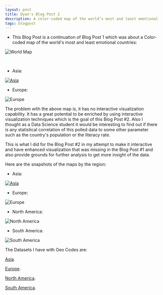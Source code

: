 ```yaml
---
layout: post
title: Dyan's Blog Post 2
description: A color-coded map of the world’s most and least emotional countries - Revisited 
tags: blogpost
---
```


* This Blog Post is a continuation of Blog Post 1 which was about a Color-coded map of the world's most and least emotional countries: <br> 

![World Map](https://raw.githubusercontent.com/ganepola/edav/gh-pages/assets/dyan_assets/Map-of-World's-emotional-countries.jpg)

<br>  

* Asia: <br>

[![Asia](http://ganepola.github.io/edav/assets/dyan_assets/Map-of-World's-emotional-countries.png)](http://ganepola.github.io/edav/assets/dyan_assets/Map-of-World's-emotional-countries.png)

* Europe: <br>

![Europe](https://raw.githubusercontent.com/ganepola/edav/gh-pages/assets/dyan_assets/Map-of-World's-emotional-countries.jpg)

The problem with the above map is, it has no interactive visualization capability. It has a great potential to be enriched by using interactive visualization techniques which is the goal of this Blog Post #2. Also I thought as a Data Science student it would be interesting to find out if there is any statistical correlation of this polled data to some other parameter such as the country's population or the literacy rate.  


This is what I did for the Blog Post #2 in my attempt to make it interactive and have enhanced visualization that was missing in the Blog Post #1 and also provide grounds for further analysis to get more insight of the data.



Here are the snapshots of the maps by the region: 

* Asia: <br>

[![Asia](http://ganepola.github.io/edav/assets/dyan_assets/Asia+35-11+180+73.jpg)](http://ganepola.github.io/edav/assets/dyan_assets/Asia+35-11+180+73.jpg)

* Europe: <br>

![Europe](https://raw.githubusercontent.com/ganepola/edav/gh-pages/assets/dyan_assets/Europe-27.16+37.5+46+78.5.jpg)

* North America: <br>

![North America](https://raw.githubusercontent.com/ganepola/edav/gh-pages/assets/dyan_assets/NorthAmerica-179.5+10.7-49.9+87.9.jpg)

* South America:

![South America](https://raw.githubusercontent.com/ganepola/edav/gh-pages/assets/dyan_assets/southamerica-87.3-54.5-31.55+14.jpg)

The Datasets I have with Geo Codes are: 

[Asia](https://github.com/ganepola/edav/blob/gh-pages/assets/dyan_assets/Asia-City,Country-English.txt).

[Europe](https://github.com/ganepola/edav/blob/gh-pages/assets/dyan_assets/Europe-City,Country-English.txt).

[North America](https://github.com/ganepola/edav/blob/gh-pages/assets/dyan_assets/NA-City,ST-English.txt).

[South America](https://github.com/ganepola/edav/blob/gh-pages/assets/dyan_assets/SA-City,Country-English.txt).